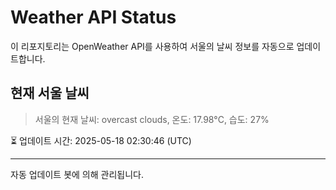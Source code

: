 
# Weather API Status

이 리포지토리는 OpenWeather API를 사용하여 서울의 날씨 정보를 자동으로 업데이트합니다.

## 현재 서울 날씨
> 서울의 현재 날씨: overcast clouds, 온도: 17.98°C, 습도: 27%

⏳ 업데이트 시간: 2025-05-18 02:30:46 (UTC)

---
자동 업데이트 봇에 의해 관리됩니다.
